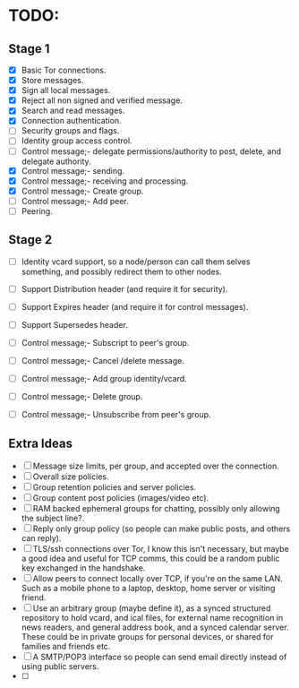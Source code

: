 # TODO:

## Stage 1

- [x] Basic Tor connections.
- [x] Store messages.
- [x] Sign all local messages.
- [x] Reject all non signed and verified message.
- [x] Search and read messages.
- [x] Connection authentication.
- [ ] Security groups and flags.
- [ ] Identity group access control.
- [ ] Control message;- delegate permissions/authority to post, delete, and delegate authority.
- [x] Control message;- sending.
- [x] Control message;- receiving and processing.
- [x] Control message;- Create group.
- [ ] Control message;- Add peer.
- [ ] Peering.

## Stage 2

- [ ] Identity vcard support, so a node/person can call them selves something, and possibly redirect them to other nodes.
- [ ] Support Distribution header (and require it for security).
- [ ] Support Expires header (and require it for control messages).
- [ ] Support Supersedes header.
- [ ] Control message;- Subscript to peer's group.
- [ ] Control message;- Cancel /delete message.
- [ ] Control message;- Add group identity/vcard.
- [ ] Control message;- Delete group.
- [ ] Control message;- Unsubscribe from peer's group.


## Extra Ideas

- [ ] Message size limits, per group, and accepted over the connection.
- [ ] Overall size policies.
- [ ] Group retention policies and server policies.
- [ ] Group content post policies (images/video etc).
- [ ] RAM backed ephemeral groups for chatting, possibly only allowing the subject line?.
- [ ] Reply only group policy (so people can make public posts, and others can reply).
- [ ] TLS/ssh connections over Tor, I know this isn't necessary, but maybe a good idea and useful for TCP comms, this could be a random public key exchanged in the handshake.
- [ ] Allow peers to connect locally over TCP, if you're on the same LAN. Such as a mobile phone to a laptop, desktop, home server or visiting friend.
- [ ] Use an arbitrary group (maybe define it), as a synced structured repository to hold vcard, and ical files, for external name recognition in news readers, and general address book, and a synced calendar server. These could be in private groups for personal devices, or shared for families and friends etc.
- [ ] A SMTP/POP3 interface so people can send email directly instead of using public servers.
- [ ] 
